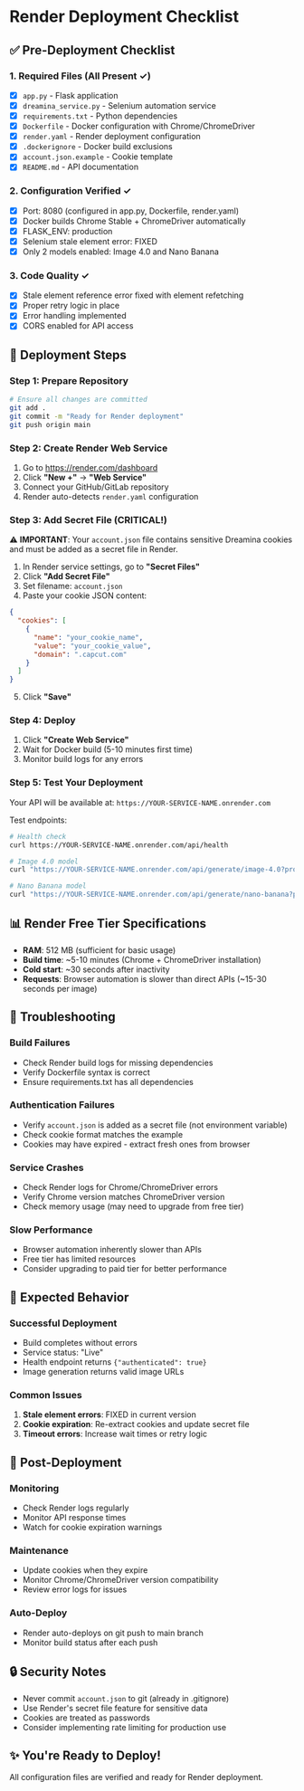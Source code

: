 # Render Deployment Checklist

## ✅ Pre-Deployment Checklist

### 1. Required Files (All Present ✓)
- [x] `app.py` - Flask application
- [x] `dreamina_service.py` - Selenium automation service
- [x] `requirements.txt` - Python dependencies
- [x] `Dockerfile` - Docker configuration with Chrome/ChromeDriver
- [x] `render.yaml` - Render deployment configuration
- [x] `.dockerignore` - Docker build exclusions
- [x] `account.json.example` - Cookie template
- [x] `README.md` - API documentation

### 2. Configuration Verified ✓
- [x] Port: 8080 (configured in app.py, Dockerfile, render.yaml)
- [x] Docker builds Chrome Stable + ChromeDriver automatically
- [x] FLASK_ENV: production
- [x] Selenium stale element error: FIXED
- [x] Only 2 models enabled: Image 4.0 and Nano Banana

### 3. Code Quality ✓
- [x] Stale element reference error fixed with element refetching
- [x] Proper retry logic in place
- [x] Error handling implemented
- [x] CORS enabled for API access

## 🚀 Deployment Steps

### Step 1: Prepare Repository
```bash
# Ensure all changes are committed
git add .
git commit -m "Ready for Render deployment"
git push origin main
```

### Step 2: Create Render Web Service
1. Go to https://render.com/dashboard
2. Click **"New +"** → **"Web Service"**
3. Connect your GitHub/GitLab repository
4. Render auto-detects `render.yaml` configuration

### Step 3: Add Secret File (CRITICAL!)
⚠️ **IMPORTANT**: Your `account.json` file contains sensitive Dreamina cookies and must be added as a secret file in Render.

1. In Render service settings, go to **"Secret Files"**
2. Click **"Add Secret File"**
3. Set filename: `account.json`
4. Paste your cookie JSON content:
```json
{
  "cookies": [
    {
      "name": "your_cookie_name",
      "value": "your_cookie_value",
      "domain": ".capcut.com"
    }
  ]
}
```
5. Click **"Save"**

### Step 4: Deploy
1. Click **"Create Web Service"**
2. Wait for Docker build (5-10 minutes first time)
3. Monitor build logs for any errors

### Step 5: Test Your Deployment
Your API will be available at: `https://YOUR-SERVICE-NAME.onrender.com`

Test endpoints:
```bash
# Health check
curl https://YOUR-SERVICE-NAME.onrender.com/api/health

# Image 4.0 model
curl "https://YOUR-SERVICE-NAME.onrender.com/api/generate/image-4.0?prompt=beautiful%20sunset"

# Nano Banana model
curl "https://YOUR-SERVICE-NAME.onrender.com/api/generate/nano-banana?prompt=cute%20cat"
```

## 📊 Render Free Tier Specifications
- **RAM**: 512 MB (sufficient for basic usage)
- **Build time**: ~5-10 minutes (Chrome + ChromeDriver installation)
- **Cold start**: ~30 seconds after inactivity
- **Requests**: Browser automation is slower than direct APIs (~15-30 seconds per image)

## 🔧 Troubleshooting

### Build Failures
- Check Render build logs for missing dependencies
- Verify Dockerfile syntax is correct
- Ensure requirements.txt has all dependencies

### Authentication Failures
- Verify `account.json` is added as a secret file (not environment variable)
- Check cookie format matches the example
- Cookies may have expired - extract fresh ones from browser

### Service Crashes
- Check Render logs for Chrome/ChromeDriver errors
- Verify Chrome version matches ChromeDriver version
- Check memory usage (may need to upgrade from free tier)

### Slow Performance
- Browser automation inherently slower than APIs
- Free tier has limited resources
- Consider upgrading to paid tier for better performance

## 🎯 Expected Behavior

### Successful Deployment
- Build completes without errors
- Service status: "Live"
- Health endpoint returns `{"authenticated": true}`
- Image generation returns valid image URLs

### Common Issues
1. **Stale element errors**: FIXED in current version
2. **Cookie expiration**: Re-extract cookies and update secret file
3. **Timeout errors**: Increase wait times or retry logic

## 📝 Post-Deployment

### Monitoring
- Check Render logs regularly
- Monitor API response times
- Watch for cookie expiration warnings

### Maintenance
- Update cookies when they expire
- Monitor Chrome/ChromeDriver version compatibility
- Review error logs for issues

### Auto-Deploy
- Render auto-deploys on git push to main branch
- Monitor build status after each push

## 🔒 Security Notes
- Never commit `account.json` to git (already in .gitignore)
- Use Render's secret file feature for sensitive data
- Cookies are treated as passwords
- Consider implementing rate limiting for production use

## ✨ You're Ready to Deploy!
All configuration files are verified and ready for Render deployment.

